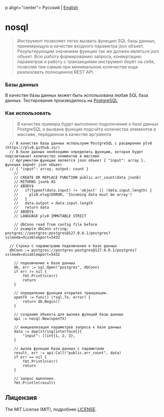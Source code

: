 p align="center">
  <span>Русский</span> |
  <a href="README.md">English</a>
</p>

# nosql
> Инструмент позволяет легко вызвать функцию SQL базы данных, принимающую в качестве входного параметра json объект.
> Результирующим значением функции так же должен являться json объект. Всю работу формированию запроса, 
> конвертацию параметров и работу с транзакциями инструмент берёт на себя, позволяя тем самым при минимальном
> количестве кода реализовать полноценное REST API.

### Базы данных
В качестве базы данных может быть использована любая SQL база данных. Тестирование производилось на 
<a href="https://postgrespro.ru">PostgreSQL</a>

### Как использовать
> В качестве примера будет выполнено подключение к базе данных PostgreSQL и вызвана функция подсчёта количества
> элементов в массиве, переданном в качестве аргумента

```golang
  // В качестве базы данных используем PostgreSQL c расширение plv8 (https://plv8.github.io/)
  // В базе данных необходимо определить функцию, которая будет подсчитывает количество элементов в массиве
  // Аргументом функции является json объект { "input": array }, функция вернёт json объект 
  // { "input": array, output: count }
	//
	// CREATE OR REPLACE FUNCTION public.arr_count(data jsonb)
	// RETURNS jsonb AS
	// $BODY$
	//   if(typeof(data.input) != 'object' || !data.input.length) {
	//	   plv8.elog(ERROR, 'Incoming data must be array')
	//   }
	//   data.output = data.input.length
	//   return data
	// $BODY$
	// LANGUAGE plv8 IMMUTABLE STRICT

	// dbConn read from config file before
	// example dbConn string: postgres://postgres:postgres@127.0.0.1/postgres?sslmode=disable&port=5432

  // Строка с параметрами подключения к базе данных
  dbConn := postgres://postgres:postgres@127.0.0.1/postgres?sslmode=disable&port=5432

	// подкоючение к базе данных
	db, err := sql.Open("postgres", dbConn)
	if err != nil {
		fmt.Println(err)
		return
	}

	// определение функции открытия транцакции.
	openTX := func() (*sql.Tx, error) {
		return db.Begin()
	}

	// создание объекта для вызова функций базы данных
	api := nosql.New(openTX)

	// инициализация параметров запроса к базе данных
	data := map[string]interface{}{
		"input": []int{1, 2, 3},
	}

	// вызов функции базы данных с параметром
	result, err := api.Call("public.arr_count", data)
	if err == nil {
		fmt.Println(err)
		return
	}

	// запрос выполнен.
	fmt.Println(result)
```

## Лицензия

The MIT License (MIT), подробнее [LICENSE](LICENSE).
